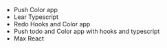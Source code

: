 - Push Color app
- Lear Typescript
- Redo Hooks and Color app
- Push todo and Color app with hooks and typescript
- Max React